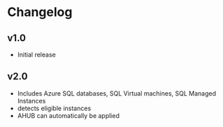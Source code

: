 # Changelog

## v1.0

- Initial release

## v2.0

- Includes Azure SQL databases, SQL Virtual machines, SQL Managed Instances
- detects eligible instances
- AHUB can automatically be applied
